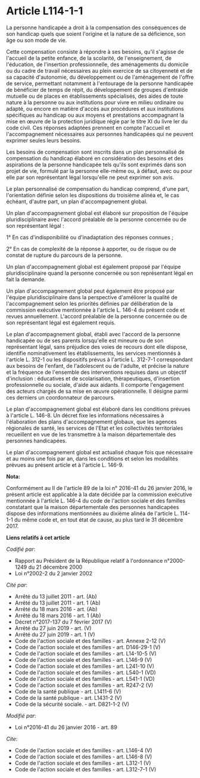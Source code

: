 # Article L114-1-1

La personne handicapée a droit à la compensation des conséquences de son handicap quels que soient l'origine et la nature de
sa déficience, son âge ou son mode de vie. 

Cette compensation consiste à répondre à ses besoins, qu'il s'agisse de l'accueil de la petite enfance, de la scolarité, de
l'enseignement, de l'éducation, de l'insertion professionnelle, des aménagements du domicile ou du cadre de travail
nécessaires au plein exercice de sa citoyenneté et de sa capacité d'autonomie, du développement ou de l'aménagement de
l'offre de service, permettant notamment à l'entourage de la personne handicapée de bénéficier de temps de répit, du
développement de groupes d'entraide mutuelle ou de places en établissements spécialisés, des aides de toute nature à la
personne ou aux institutions pour vivre en milieu ordinaire ou adapté, ou encore en matière d'accès aux procédures et aux
institutions spécifiques au handicap ou aux moyens et prestations accompagnant la mise en œuvre de la protection juridique
régie par le titre XI du livre Ier du code civil. Ces réponses adaptées prennent en compte l'accueil et l'accompagnement
nécessaires aux personnes handicapées qui ne peuvent exprimer seules leurs besoins. 

Les besoins de compensation sont inscrits dans un plan personnalisé de compensation du handicap élaboré en considération des
besoins et des aspirations de la personne handicapée tels qu'ils sont exprimés dans son projet de vie, formulé par la
personne elle-même ou, à défaut, avec ou pour elle par son représentant légal lorsqu'elle ne peut exprimer son avis. 

Le plan personnalisé de compensation du handicap comprend, d'une part, l'orientation définie selon les dispositions du
troisième alinéa et, le cas échéant, d'autre part, un plan d'accompagnement global. 

Un plan d'accompagnement global est élaboré sur proposition de l'équipe pluridisciplinaire avec l'accord préalable de la
personne concernée ou de son représentant légal : 

1° En cas d'indisponibilité ou d'inadaptation des réponses connues ; 

2° En cas de complexité de la réponse à apporter, ou de risque ou de constat de rupture du parcours de la personne. 

Un plan d'accompagnement global est également proposé par l'équipe pluridisciplinaire quand la personne concernée ou son
représentant légal en fait la demande. 

Un plan d'accompagnement global peut également être proposé par l'équipe pluridisciplinaire dans la perspective d'améliorer
la qualité de l'accompagnement selon les priorités définies par délibération de la commission exécutive mentionnée à
l'article L. 146-4 du présent code et revues annuellement. L'accord préalable de la personne concernée ou de son représentant
légal est également requis. 

Le plan d'accompagnement global, établi avec l'accord de la personne handicapée ou de ses parents lorsqu'elle est mineure ou
de son représentant légal, sans préjudice des voies de recours dont elle dispose, identifie nominativement les
établissements, les services mentionnés à l'article L. 312-1 ou les dispositifs prévus à l'article L. 312-7-1 correspondant
aux besoins de l'enfant, de l'adolescent ou de l'adulte, et précise la nature et la fréquence de l'ensemble des interventions
requises dans un objectif d'inclusion : éducatives et de scolarisation, thérapeutiques, d'insertion professionnelle ou
sociale, d'aide aux aidants. Il comporte l'engagement des acteurs chargés de sa mise en œuvre opérationnelle. Il désigne
parmi ces derniers un coordonnateur de parcours. 

Le plan d'accompagnement global est élaboré dans les conditions prévues à l'article L. 146-8. Un décret fixe les informations
nécessaires à l'élaboration des plans d'accompagnement globaux, que les agences régionales de santé, les services de l'Etat
et les collectivités territoriales recueillent en vue de les transmettre à la maison départementale des personnes
handicapées. 

Le plan d'accompagnement global est actualisé chaque fois que nécessaire et au moins une fois par an, dans les conditions et
selon les modalités prévues au présent article et à l'article L. 146-9.

**Nota:**

Conformément au II de l'article 89 de la loi n° 2016-41 du 26 janvier 2016, le présent article est applicable à la date
décidée par la commission exécutive mentionnée à l'article L. 146-4 du code de l'action sociale et des familles constatant
que la maison départementale des personnes handicapées dispose des informations mentionnées au dixième alinéa de l'article L.
114-1-1 du même code et, en tout état de cause, au plus tard le 31 décembre 2017.

**Liens relatifs à cet article**

_Codifié par_:

  - Rapport au Président de la République relatif à l'ordonnance n°2000-1249 du 21 décembre 2000
  - Loi n°2002-2 du 2 janvier 2002

_Cité par_:

  - Arrêté du 13 juillet 2011 - art. (Ab)
  - Arrêté du 13 juillet 2011 - art. 1 (Ab)
  - Arrêté du 18 mars 2016 - art. (Ab)
  - Arrêté du 18 mars 2016 - art. 1 (Ab)
  - Décret n°2017-137 du 7 février 2017 (V)
  - Arrêté du 27 juin 2019 - art. (V)
  - Arrêté du 27 juin 2019 - art. 1 (V)
  - Code de l'action sociale et des familles - art. Annexe 2-12 (V)
  - Code de l'action sociale et des familles - art. D146-29-1 (V)
  - Code de l'action sociale et des familles - art. L14-10-5 (V)
  - Code de l'action sociale et des familles - art. L146-9 (V)
  - Code de l'action sociale et des familles - art. L241-10 (V)
  - Code de l'action sociale et des familles - art. L540-1 (VD)
  - Code de l'action sociale et des familles - art. L541-1 (VD)
  - Code de l'action sociale et des familles - art. R247-2 (V)
  - Code de la santé publique - art. L1411-6 (V)
  - Code de la santé publique - art. L1431-2 (V)
  - Code de la sécurité sociale. - art. D821-1-2 (V)

_Modifié par_:

  - Loi n°2016-41 du 26 janvier 2016 - art. 89

_Cite_:

  - Code de l'action sociale et des familles - art. L146-4 (V)
  - Code de l'action sociale et des familles - art. L146-8 (V)
  - Code de l'action sociale et des familles - art. L312-1 (V)
  - Code de l'action sociale et des familles - art. L312-7-1 (V)
